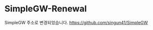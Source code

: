 # SimpleGW-Renewal

SimpleGW 주소로 변경되었습니다.
<a href="https://github.com/singun41/SimpleGW" target="_blank"> https://github.com/singun41/SimpleGW </a>
